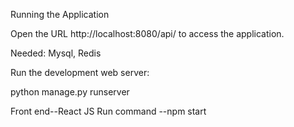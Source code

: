 

Running the Application

Open the URL http://localhost:8080/api/ to access the application.

Needed: Mysql, Redis

Run the development web server:

python manage.py runserver

Front end--React JS Run command --npm start
